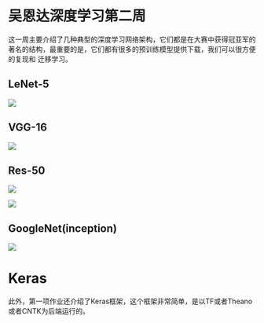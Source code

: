 

# 吴恩达深度学习第二周

这一周主要介绍了几种典型的深度学习网络架构，它们都是在大赛中获得冠亚军的著名的结构，最重要的是，它们都有很多的预训练模型提供下载，我们可以很方便的复现和
迁移学习。

## LeNet-5

![](https://github.com/cryer/Coursera_deep_learning/raw/master/image/33.png)

## VGG-16

![](https://github.com/cryer/Coursera_deep_learning/raw/master/image/34.png)

## Res-50

![](https://github.com/cryer/Coursera_deep_learning/raw/master/image/35.png)

![](https://github.com/cryer/Coursera_deep_learning/raw/master/image/36.png)

## GoogleNet(inception)

![](https://github.com/cryer/Coursera_deep_learning/raw/master/image/41.png)


# Keras

此外，第一项作业还介绍了Keras框架，这个框架非常简单，是以TF或者Theano或者CNTK为后端运行的。
